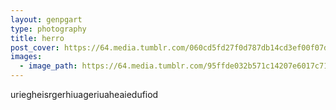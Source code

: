 ```yaml
---
layout: genpgart
type: photography
title: herro
post_cover: https://64.media.tumblr.com/060cd5fd27f0d787db14cd3ef00f07dc/9a0aa0d642214121-89/s1280x1920/c72ec47101ff5b3bdd9b8d217f97de7317878afe.jpg
images: 
  - image_path: https://64.media.tumblr.com/95ffde032b571c14207e6017c712a95d/e346ca0ef472b78a-40/s1280x1920/07b8dca7ebd26d16ee115600892209c43fc3b59f.png
---
```



uriegheisrgerhiuageriuaheaiedufiod
